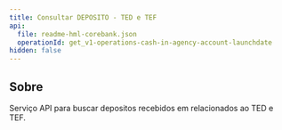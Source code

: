 ```yaml
---
title: Consultar DEPOSITO - TED e TEF
api:
  file: readme-hml-corebank.json
  operationId: get_v1-operations-cash-in-agency-account-launchdate
hidden: false
---
```

## Sobre

Serviço API para buscar depositos recebidos em relacionados ao TED e TEF.